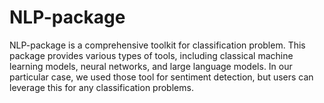 # NLP-package
NLP-package is a comprehensive toolkit for classification problem. 
This package provides various types of tools, including classical machine learning models, neural networks, and large language models.
In our particular case, we used those tool for sentiment detection, but users can leverage this for any classification problems.
